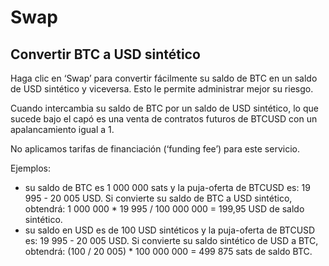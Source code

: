 # Swap

## Convertir BTC a USD sintético

Haga clic en ‘Swap’ para convertir fácilmente su saldo de BTC en un saldo de USD sintético y viceversa. Esto le permite administrar mejor su riesgo.

Cuando intercambia su saldo de BTC por un saldo de USD sintético, lo que sucede bajo el capó es una venta de contratos futuros de BTCUSD con un apalancamiento igual a 1.

No aplicamos tarifas de financiación (‘funding fee’) para este servicio.

Ejemplos:
- su saldo de BTC es 1 000 000 sats y la puja-oferta de BTCUSD es: 19 995 - 20 005 USD. Si convierte su saldo de BTC a USD sintético, obtendrá: 1 000 000 * 19 995 / 100 000 000 = 199,95 USD de saldo sintético.
- su saldo en USD es de 100 USD sintéticos y la puja-oferta de BTCUSD es: 19 995 - 20 005 USD. Si convierte su saldo sintético de USD a BTC, obtendrá: (100 / 20 005) * 100 000 000 = 499 875 sats de saldo BTC.